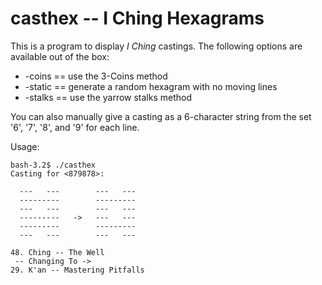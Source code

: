 ﻿# casthex  -- I Ching Hexagrams

This is a program to display *I Ching* castings.  The following options
are available out of the box:

  * -coins  == use the 3-Coins method
  * -static == generate a random hexagram with no moving lines 
  * -stalks == use the yarrow stalks method

You can also manually give a casting as a 6-character string from the 
set '6', '7', '8', and '9' for each line.   

Usage:

    bash-3.2$ ./casthex
    Casting for <879878>:
    
      ---   ---        ---   ---
      ---------        ---------
      ---   ---        ---   ---
      ---------   ->   ---   ---
      ---------        ---------
      ---   ---        ---   ---
    
    48. Ching -- The Well
     -- Changing To ->
    29. K'an -- Mastering Pitfalls
